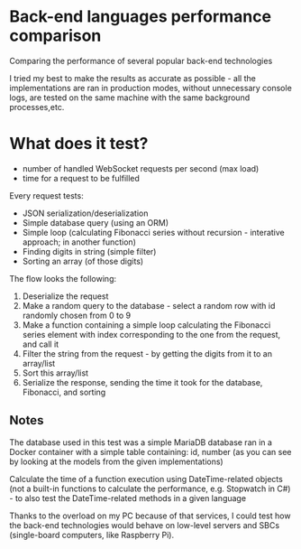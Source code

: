 # Back-end languages performance comparison

Comparing the performance of several popular back-end technologies

I tried my best to make the results as accurate as possible - all the implementations are ran in production modes, without unnecessary console logs, are tested on the same machine with the same background processes,etc.

# What does it test?

- number of handled WebSocket requests per second (max load)
- time for a request to be fulfilled

Every request tests:

- JSON serialization/deserialization
- Simple database query (using an ORM)
- Simple loop (calculating Fibonacci series without recursion - interative approach; in another function)
- Finding digits in string (simple filter)
- Sorting an array (of those digits)

The flow looks the following:

1. Deserialize the request
1. Make a random query to the database - select a random row with id randomly chosen from 0 to 9
1. Make a function containing a simple loop calculating the Fibonacci series element with index corresponding to the one from the request, and call it
1. Filter the string from the request - by getting the digits from it to an array/list
1. Sort this array/list
1. Serialize the response, sending the time it took for the database, Fibonacci, and sorting

## Notes

The database used in this test was a simple MariaDB database ran in a Docker container with a simple table containing: id, number (as you can see by looking at the models from the given implementations)

Calculate the time of a function execution using DateTime-related objects (not a built-in functions to calculate the performance, e.g. Stopwatch in C#) - to also test the DateTime-related methods in a given language

Thanks to the overload on my PC because of that services, I could test how the back-end technologies would behave on low-level servers and SBCs (single-board computers, like Raspberry Pi).
